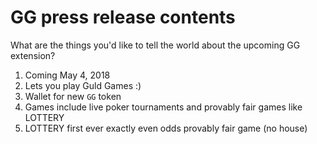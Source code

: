 # GG press release contents

What are the things you'd like to tell the world about the upcoming GG extension?

1. Coming May 4, 2018
1. Lets you play Guld Games :)
1. Wallet for new `GG` token
1. Games include live poker tournaments and provably fair games like LOTTERY
1. LOTTERY first ever exactly even odds provably fair game (no house)
